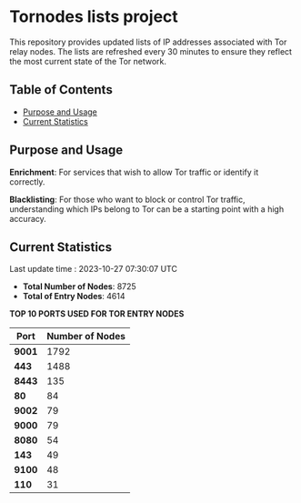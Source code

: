 # Tornodes lists project

This repository provides updated lists of IP addresses associated with Tor relay nodes. The lists are refreshed every 30 minutes to ensure they reflect the most current state of the Tor network.

## Table of Contents

- [Purpose and Usage](#purpose-and-usage)
- [Current Statistics](#current-statistics)


## Purpose and Usage

**Enrichment**: For services that wish to allow Tor traffic or identify it correctly.

**Blacklisting**: For those who want to block or control Tor traffic, understanding which IPs belong to Tor can be a starting point with a high accuracy.

## Current Statistics

Last update time : 2023-10-27 07:30:07 UTC

- **Total Number of Nodes**: 8725
- **Total of Entry Nodes**: 4614

**TOP 10 PORTS USED FOR TOR ENTRY NODES**

| **Port** | **Number of Nodes** |
|------|-----------------|
| **9001**   | 1792  |
| **443**   | 1488  |
| **8443**   | 135  |
| **80**   | 84  |
| **9002**   | 79  |
| **9000**   | 79  |
| **8080**   | 54  |
| **143**   | 49  |
| **9100**   | 48  |
| **110**   | 31  |

